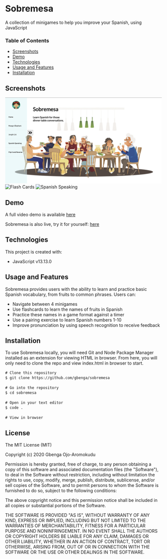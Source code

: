# Sobremesa

A collection of minigames to help you improve your Spanish, using JavaScript

### Table of Contents

- [Screenshots](#screenshots)
- [Demo](#demo)
- [Technologies](#technologies)
- [Usage and Features](#usage-and-features)
- [Installation](#installation)

## **Screenshots**

![Homepage](/gif/homepage.png)
![Flash Cards](/gif/flash-cards.gif)
![Spanish Speaking](/gif/spanish-speaking.gif)

## **Demo**

A full video demo is available [here](https://www.loom.com/share/5e7e8555c73d40959603b4d548672be0)

Sobremesa is also live, try it for yourself: [here](https://sobremesa.netlify.app/)

## Technologies

This project is created with:

- JavaScript v13.13.0

## **Usage and Features**

Sobremesa provides users with the ability to learn and practice basic Spanish vocabulary, from fruits to common phrases. Users can:

- Navigate between 4 minigames
- Use flashcards to learn the names of fruits in Spanish
- Practice these names in a game format against a timer
- Use a pairing exercise to learn Spanish numbers 1-10
- Improve pronunciation by using speech recognition to receive feedback

## **Installation**

To use Sobremesa locally, you will need Git and Node Package Manager installed as an extension for viewing HTML in browser. From here, you will only need to clone the repo and view index.html in browser to start.

```
# Clone this repository
$ git clone https://github.com/gbenga/sobremesa

# Go into the repository
$ cd sobremesa

# Open in your text editor
$ code .

# View in browser
```

## **License**

The MIT License (MIT)

Copyright (c) 2020 Gbenga Ojo-Aromokudu

Permission is hereby granted, free of charge, to any person obtaining a copy of this software and associated documentation files (the "Software"), to deal in the Software without restriction, including without limitation the rights to use, copy, modify, merge, publish, distribute, sublicense, and/or sell copies of the Software, and to permit persons to whom the Software is furnished to do so, subject to the following conditions:

The above copyright notice and this permission notice shall be included in all copies or substantial portions of the Software.

THE SOFTWARE IS PROVIDED "AS IS", WITHOUT WARRANTY OF ANY KIND, EXPRESS OR IMPLIED, INCLUDING BUT NOT LIMITED TO THE WARRANTIES OF MERCHANTABILITY, FITNESS FOR A PARTICULAR PURPOSE AND NONINFRINGEMENT. IN NO EVENT SHALL THE AUTHORS OR COPYRIGHT HOLDERS BE LIABLE FOR ANY CLAIM, DAMAGES OR OTHER LIABILITY, WHETHER IN AN ACTION OF CONTRACT, TORT OR OTHERWISE, ARISING FROM, OUT OF OR IN CONNECTION WITH THE SOFTWARE OR THE USE OR OTHER DEALINGS IN THE SOFTWARE.
